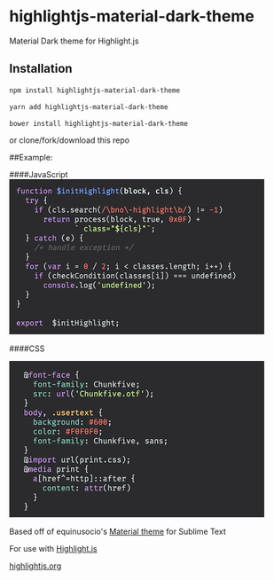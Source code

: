 # highlightjs-material-dark-theme
Material Dark theme for Highlight.js

## Installation
```
npm install highlightjs-material-dark-theme
```

```
yarn add highlightjs-material-dark-theme
```

```
bower install highlightjs-material-dark-theme
```

or clone/fork/download this repo

##Example:

####JavaScript
![JavaScript](https://github.com/Kelbster/highlightjs-material-dark-theme/blob/master/images/jsdark.png?raw=true)

####CSS

![CSS](https://github.com/Kelbster/highlightjs-material-dark-theme/blob/master/images/cssdark.png?raw=true)

Based off of equinusocio's [Material theme](https://github.com/equinusocio/material-theme) for Sublime Text

For use with [Highlight.js](https://github.com/isagalaev/highlight.js)

[highlightjs.org](https://highlightjs.org/)
